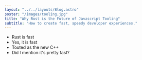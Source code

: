 ```yaml
---
layout: "../../layouts/Blog.astro"
poster: "/images/tooling.jpg"
title: "Why Rust is the Future of Javascript Tooling"
subtitle: "How to create fast, speedy developer experiences."
---
```

- Rust is fast
- Yes, it is fast
- Touted as the new C++
- Did I mention it's pretty fast?